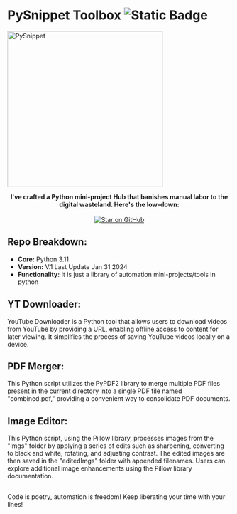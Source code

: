 # PySnippet Toolbox ![Static Badge](https://img.shields.io/badge/HEEM%20-%20Yellow?style=flat&label=IBRA&labelColor=%233b439c&color=%23418ce8) 


<a href="https://github.com/iibrahemali/PySnippet-Toolbox">
<img height=350 alt="PySnippet" src="https://capsule-render.vercel.app/api?type=waving&height=300&color=b8ae2a&text=PySnippet%20ToolBox&textBg=false&fontAlign=50&animation=twinkling"></img></a>


<p align="center">
  <b>I've crafted a Python mini-project Hub that banishes manual labor to the digital wasteland.  Here's the low-down: </b>
  <br>
  <small> <b> </b> </small>
  <br>
   <a href="https://github.com/iibrahemali/PySnippet-Toolbox">
    <img title="Star on GitHub" src="https://img.shields.io/badge/Stars%20-%20grey?style=flat&logo=GitHub">
  </a>
   </p>  

## Repo Breakdown:

- **Core:** Python 3.11
- **Version:** V.1 Last Update Jan 31 2024
- **Functionality:** It is just a library of automation mini-projects/tools in python 

## YT Downloader:
YouTube Downloader is a Python tool that allows users to download videos from YouTube by providing a URL, enabling offline access to content for later viewing. It simplifies the process of saving YouTube videos locally on a device.

## PDF Merger:
This Python script utilizes the PyPDF2 library to merge multiple PDF files present in the current directory into a single PDF file named "combined.pdf," providing a convenient way to consolidate PDF documents.

## Image Editor:
This Python script, using the Pillow library, processes images from the "imgs" folder by applying a series of edits such as sharpening, converting to black and white, rotating, and adjusting contrast. The edited images are then saved in the "editedImgs" folder with appended filenames. Users can explore additional image enhancements using the Pillow library documentation.

##
Code is poetry, automation is freedom!  Keep liberating your time with your lines! 
